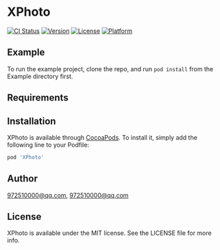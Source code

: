 # XPhoto

[![CI Status](https://img.shields.io/travis/972510000@qq.com/XPhoto.svg?style=flat)](https://travis-ci.org/972510000@qq.com/XPhoto)
[![Version](https://img.shields.io/cocoapods/v/XPhoto.svg?style=flat)](https://cocoapods.org/pods/XPhoto)
[![License](https://img.shields.io/cocoapods/l/XPhoto.svg?style=flat)](https://cocoapods.org/pods/XPhoto)
[![Platform](https://img.shields.io/cocoapods/p/XPhoto.svg?style=flat)](https://cocoapods.org/pods/XPhoto)

## Example

To run the example project, clone the repo, and run `pod install` from the Example directory first.

## Requirements

## Installation

XPhoto is available through [CocoaPods](https://cocoapods.org). To install
it, simply add the following line to your Podfile:

```ruby
pod 'XPhoto'
```

## Author

972510000@qq.com, 972510000@qq.com

## License

XPhoto is available under the MIT license. See the LICENSE file for more info.
